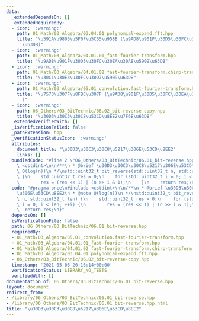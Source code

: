 ```yaml
---
data:
  _extendedDependsOn: []
  _extendedRequiredBy:
  - icon: ':warning:'
    path: 01_Math/03_Algebra/03.04.01_polynomial-expand.fft.hpp
    title: "\u591A\u9805\u5F0F\u5C55\u958B (\u9AD8\u901F\u30D5\u30FC\u30EA\u30A8\u5909\
      \u63DB)"
  - icon: ':warning:'
    path: 01_Math/03_Algebra/04.01.01_fast-fourier-transform.hpp
    title: "\u9AD8\u901F\u30D5\u30FC\u30EA\u30A8\u5909\u63DB"
  - icon: ':warning:'
    path: 01_Math/03_Algebra/04.01.02_fast-fourier-transform.chirp-transform.hpp
    title: "\u30C1\u30E3\u30FC\u30D7\u5909\u63DB"
  - icon: ':warning:'
    path: 01_Math/03_Algebra/05.01_convolution.fast-fourier-transform.hpp
    title: "\u7573\u307F\u8FBC\u307F (\u9AD8\u901F\u30D5\u30FC\u30EA\u30A8\u5909\u63DB\
      )"
  - icon: ':warning:'
    path: 06_Others/03_BitTechnic/06.02_bit-reverse-copy.hpp
    title: "\u30D3\u30C3\u30C8\u53CD\u8EE2\u7F6E\u63DB"
  _extendedVerifiedWith: []
  _isVerificationFailed: false
  _pathExtension: hpp
  _verificationStatusIcon: ':warning:'
  attributes:
    document_title: "\u30D3\u30C3\u30C8\u5217\u306E\u53CD\u8EE2"
    links: []
  bundledCode: "#line 2 \"06_Others/03_BitTechnic/06.01_bit-reverse.hpp\"\n#include\
    \ <cstdint>\n\n/**\n * @brief \u30D3\u30C3\u30C8\u5217\u306E\u53CD\u8EE2\n * @note\
    \ O(log(n))\n */\nstd::uint32_t bit_reverse(std::uint32_t n, std::uint32_t len)\
    \ {\n    std::uint32_t res = 0;\n    for (std::uint32_t i = 0; i < len; ++i) {\n\
    \        res = (res << 1) | (n >> i & 1);\n    }\n    return res;\n}\n"
  code: "#pragma once\n#include <cstdint>\n\n/**\n * @brief \u30D3\u30C3\u30C8\u5217\
    \u306E\u53CD\u8EE2\n * @note O(log(n))\n */\nstd::uint32_t bit_reverse(std::uint32_t\
    \ n, std::uint32_t len) {\n    std::uint32_t res = 0;\n    for (std::uint32_t\
    \ i = 0; i < len; ++i) {\n        res = (res << 1) | (n >> i & 1);\n    }\n  \
    \  return res;\n}"
  dependsOn: []
  isVerificationFile: false
  path: 06_Others/03_BitTechnic/06.01_bit-reverse.hpp
  requiredBy:
  - 01_Math/03_Algebra/05.01_convolution.fast-fourier-transform.hpp
  - 01_Math/03_Algebra/04.01.01_fast-fourier-transform.hpp
  - 01_Math/03_Algebra/04.01.02_fast-fourier-transform.chirp-transform.hpp
  - 01_Math/03_Algebra/03.04.01_polynomial-expand.fft.hpp
  - 06_Others/03_BitTechnic/06.02_bit-reverse-copy.hpp
  timestamp: '2021-05-06 20:16:14+00:00'
  verificationStatus: LIBRARY_NO_TESTS
  verifiedWith: []
documentation_of: 06_Others/03_BitTechnic/06.01_bit-reverse.hpp
layout: document
redirect_from:
- /library/06_Others/03_BitTechnic/06.01_bit-reverse.hpp
- /library/06_Others/03_BitTechnic/06.01_bit-reverse.hpp.html
title: "\u30D3\u30C3\u30C8\u5217\u306E\u53CD\u8EE2"
---
```

